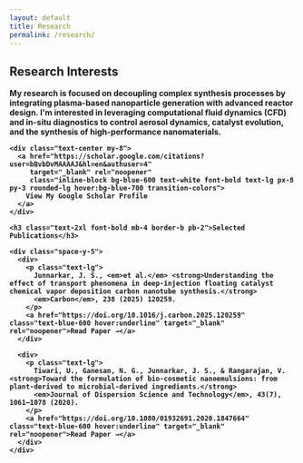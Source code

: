 ```yaml
---
layout: default
title: Research
permalink: /research/
---
```


<section class="section">
  <div class="card p-8">
    <h2 class="text-2xl font-bold mb-3"><strong>Research Interests<strong></h2>
    <p class="text-lg text-gray-700 leading-relaxed">
      My research is focused on decoupling complex synthesis processes by integrating plasma-based nanoparticle generation with advanced reactor design. I'm interested in leveraging computational fluid dynamics (CFD) and in-situ diagnostics to control aerosol dynamics, catalyst evolution, and the synthesis of high-performance nanomaterials.
    </p>

    <div class="text-center my-8">
      <a href="https://scholar.google.com/citations?user=bBvbDvMAAAAJ&hl=en&authuser=4"
         target="_blank" rel="noopener"
         class="inline-block bg-blue-600 text-white font-bold text-lg px-8 py-3 rounded-lg hover:bg-blue-700 transition-colors">
        View My Google Scholar Profile
      </a>
    </div>

    <h3 class="text-2xl font-bold mb-4 border-b pb-2">Selected Publications</h3>

    <div class="space-y-5">
      <div>
        <p class="text-lg">
          Junnarkar, J. S., <em>et al.</em> <strong>Understanding the effect of transport phenomena in deep-injection floating catalyst chemical vapor deposition carbon nanotube synthesis.</strong>
          <em>Carbon</em>, 238 (2025) 120259.
        </p>
        <a href="https://doi.org/10.1016/j.carbon.2025.120259" class="text-blue-600 hover:underline" target="_blank" rel="noopener">Read Paper →</a>
      </div>

      <div>
        <p class="text-lg">
          Tiwari, U., Ganesan, N. G., Junnarkar, J. S., & Rangarajan, V. <strong>Toward the formulation of bio-cosmetic nanoemulsions: from plant-derived to microbial-derived ingredients.</strong>
          <em>Journal of Dispersion Science and Technology</em>, 43(7), 1061–1078 (2020).
        </p>
        <a href="https://doi.org/10.1080/01932691.2020.1847664" class="text-blue-600 hover:underline" target="_blank" rel="noopener">Read Paper →</a>
      </div>
    </div>
  </div>
</section>
